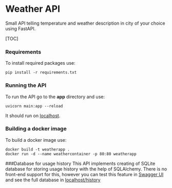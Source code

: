 # Weather API
Small API telling temperature and weather description in city of your choice using FastAPI.

[TOC]

### Requirements
To install required packages use:
```
pip install -r requirements.txt
```

### Running the API
To run the API go to the **app** directory and use: 
```
uvicorn main:app --reload
```
It should run on [localhost](http://localhost).

### Building a docker image
To build a docker image use: 
```
docker build -t weatherapp .
docker run -d --name weathercontainer -p 80:80 weatherapp
```

###Database for usage history
This API implements creating of SQLite database for storing usage history with the help of SQLAlchemy. There is no front-end support for this, however you can test this feature in [Swagger UI](http://localhost/docs#/default/create_history_history_add_post "Swagger UI") and see the full database in [localhost/history](http://localhost/history "localhost/history")
